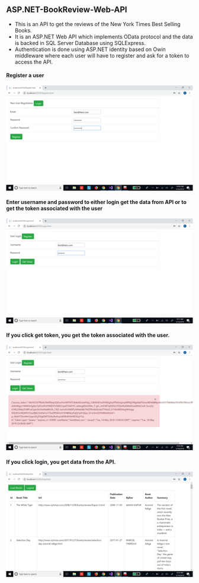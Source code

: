 ## ASP.NET-BookReview-Web-API

* This is an API to get the reviews of the New York Times Best Selling Books.
* It is an ASP.NET Web API which implements OData protocol and the data is backed in SQL Server Database using SQLExpress.
* Authentication is done using ASP.NET identity based on Owin middleware where each user will have to register and ask for a token to access the API.

#### Register a user
![](img5.png)
#### Enter username and password to either login get the data from API or to get the token associated with the user
![](img2.png)
#### If you click get token, you get the token associated with the user.
![](img3.png)
#### If you click login, you get data from the API.
![](img4.png)
